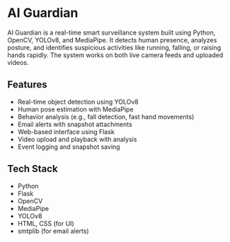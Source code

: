 # AI Guardian

AI Guardian is a real-time smart surveillance system built using Python, OpenCV, YOLOv8, and MediaPipe. It detects human presence, analyzes posture, and identifies suspicious activities like running, falling, or raising hands rapidly. The system works on both live camera feeds and uploaded videos.

## Features

- Real-time object detection using YOLOv8
- Human pose estimation with MediaPipe
- Behavior analysis (e.g., fall detection, fast hand movements)
- Email alerts with snapshot attachments
- Web-based interface using Flask
- Video upload and playback with analysis
- Event logging and snapshot saving

## Tech Stack

- Python
- Flask
- OpenCV
- MediaPipe
- YOLOv8
- HTML, CSS (for UI)
- smtplib (for email alerts)
